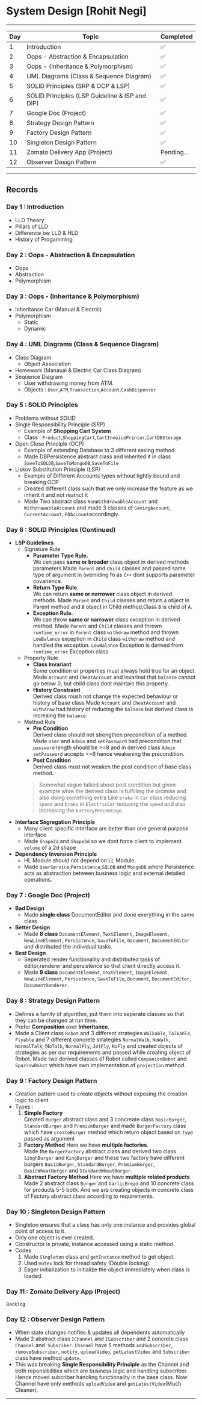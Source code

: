 # System Design [Rohit Negi]

---
| Day | Topic | Completed
|-|-|-|
| 1 | Introduction | ✅
| 2 | Oops - Abstraction & Encapsulation | ✅
| 3 | Oops - (Inheritance & Polymorphism) | ✅
| 4 | UML Diagrams (Class & Sequence Diagram) | ✅
| 5 | SOLID Principles (SRP & OCP & LSP)| ✅
| 6 | SOLID Principles (LSP Guideline & ISP and DIP) | ✅
| 7 | Google Doc (Project) | ✅
| 8 | Strategy Design Pattern | ✅
| 9 | Factory Design Pattern | ✅
| 10 | Singleton Design Pattern | ✅
| 11 | Zomato Delivery App (Project) | Pending...
| 12 | Observer Design Pattern | ✅
---

## Records

### Day 1 : Introduction
- LLD Theory 
- Pillars of LLD
- Difference bw LLD & HLD
- History of Progamming

### Day 2 : Oops - Abstraction & Encapsulation
- Oops
- Abstraction
- Polymorphism

### Day 3 : Oops - (Inheritance & Polymorphism) 
- Inheritance Car (Manual & Electric)
- Polymorphism
    - Static
    - Dynamic

### Day 4 : UML Diagrams (Class & Sequence Diagram)
- Class Diagram 
    - Object Association
- Homework (Manaual & Electric Car Class Diagram)
- Sequence Diagram
    - User withdrawing money from ATM.
    - Objects : `User`,`ATM`,`Transaction`,`Account`,`CashDispenser`
### Day 5 : SOLID Principles
- Problems without SOLID
- Single Responsibility Principle (SRP)
    - Example of **Shopping Cart System**
    - Class : `Product`,`ShoppingCart`,`CartInvoicePrinter`,`CartDBStorage`
- Open Close Principle (OCP)
    - Example of extending Database to 3 different saving method
    - Made DBPersistence abstract class and inherited it in class `SaveToSQLDB`,`SaveToMongoDB`,`SaveToFile`
- Liskov Substitution Principle (LSP)
    - Example of Different Accounts types without tightly bound and breaking OCP
    - Created different class such that we only increase the feature as we inherit it and not restrict it
    - Made Two abstract class `NonWithdrawableAccount` and  `WithdrawableAccount` and made 3 classes of `SavingAccount`, `CurrentAccount`, `FDAccount`accordingly.
### Day 6 : SOLID Principles (Continued)
- **LSP Guidelines**
    - Signature Rule
        - **Parameter Type Rule.**  
        We can pass **same or broader** class object in derived methods parameters
        Made `Parent` and `Child` classes and passed same type of argument in overriding fn as `C++` dont supports parameter covarience.
        - **Return Type Rule.**  
        We can return **same or narrower** class object in derived methods.
        Made `Parent` and `Child` classes and return `A` object in Parent method and `B` object in Child method,Class `B` is child of `A`.
        - **Exception Rule.**  
        We can throw **same or narrower** class exception in derived method.
        Made `Parent` and `Child` classes and thrown `runtime_error` in `Parent` class `withdraw` method and thrown `LowBalance` exception in `Child` class `withdraw` method and handled the exception.
        `LowBalance` Exception is derived from `runtime_error` Exception class.
    - Property Rule
        - **Class Invariant**  
        Some condition or properties must always hold true for an object.
        Made `Account` and `CheatAccount` and invarinat that `balance` cannot go below 0, but child class dont maintain this property.
        - **History Constraint**  
        Derived class mush not change the expected behaviour or history of base class
        Made `Account` and `CheatAccount` and `withdraw` had history of reducing the `balance` but derived class is increaing the `balance`.
    - Method Rule
        - **Pre Condition**  
        Derived class should not strengthen precondition of a method.
        Made `User` and `Admin` and `setPassword` had precondition that `password` length should be >=8 and in derived class `Admin` `setPassword` accepts >=6 hence weakening the precondition.
        - **Post Condition**  
        Derived class must not weaken the post condition of base class method.
        >Somewhat vague talked about post condition but given example whre the derived class is fulfilling the promise and also doing something extra
        Like `brake` in `Car` class reducing `speed` and `brake` in `ElectricCar` reducing the `speed` and also increasing the `batteryPercentage`.
- **Interface Segregation Principle**  
    - Many client specific interface are better than one general purpose interface
    - Made `Shape2d` and `Shape3d` so we dont force client to implement `volume` of a 2d shape
- **Dependency Inversion Principle**  
    - HL Module should not depend on LL Module.
    - Made `UserService`,`Persistence`,`SQLDB` and `MongoDB` where Persistence acts as abstraction between business logic and external detailed operations.

### Day 7 : Google Doc (Project)
-  **Bad Design**
    - Made **single class** DocumentEditor and done everything in the same class
- **Better Design**
    - Made **8 class** `DocumentElement`, `TextElement`, `ImageElement`, `NewLineElement`, `Persistence`, `SaveToFile`, `Document`, `DocumentEditor` and distributed the individual tasks.
- **Best Design**
    - Seperated render functionality and distributed tasks of editor,renderer and persistence so that client directly access it.
    - Made **9 class**  `DocumentElement`, `TextElement`, `ImageElement`, `NewLineElement`, `Persistence`, `SaveToFile`, `Document`, `DocumentEditor`, `DocumentRenderer`.
### Day 8 : Strategy Design Pattern
- Defines a family of algorithm, put them into seperate classes so that they can be changed at run time.
- Prefer **Composition** over **Inheritance**.
- Made a Client class `Robot` and 3 different strategies `Walkable`, `Talkable`, `Flyable` and 7 different concrete strategies `NormalWalk`, `NoWalk`, `NormalTalk`, N`oTalk`, `NormalFly`, `JetFly`, `NoFly` and created objects of strategies as per our requirements and passed while creating object of Robot.
Made two derived classes of Robot called `CompanionRobot` and `SparrowRobot` which have own implementation of `projection` method.
### Day 9 : Factory Design Pattern
- Creation pattern used to create objects without exposing the creation logic to client
- Types :
    1. **Simple Factory**  
    Created `Burger` abstract class and 3 concreate class `BasicBurger`, `StandardBurger` and `PremiumBurger` and made `BurgerFactory` class which have `createBurger` method which return object based on `type` passed as argument
    1.  **Factory Method**
    Here we have **multiple factories**.  
    Made the `BurgerFactory` abstract class and derived two class `SinghBurger` and `KingBurger` and these two factory have different burgers `BasicBurger`, `StandardBurger`, `PremiumBurger`, `BasicWheatBurger` and `StandardWheatBurger`.
    1. **Abstract Factory Method**
    Here we have **multiple related products**.  
    Made 2 abstract class `Burger` and `GarlicBread` and 10 concrete class for products 5-5 both. And we are creating objects in concrete class of Factory abstract class according to requirements.
### Day 10 : Singleton Design Pattern
- Singleton ensures that a class has only one instance and provides global point of access to it.
- Only one object is ever created.
- Constructor is private, instance accessed using a static method.
- Codes
    1. Made `Singleton` class and `getInstance` method to get object.
    1. Used `mutex` lock for thread safety (Double locking)
    1. Eager initialization to initialize the object immediately when class is loaded.

### Day 11 : Zomato Delivery App (Project)
`Backlog`



### Day 12 : Observer Design Pattern
- When state changes notifies & updates all dependents automatically
- Made 2 abstract class `IChannel` and `ISubscriber` and 2 concrete class `Channel` and` Subsriber`. `Channel` have 5 methods `addSubscriber`, `removeSubscriber`, `notify`, `uploadVideo`, `getLatestVideo` and `Subscriber` class have method `update`.
- This was breaking **Single Responsibility Principle** as the Channel and both reponsibilities which are business logic and handling subscriber. Hence moved subcriber handling functionality in the base class.
Now Channel have only methods `uploadVideo` and `getLatestVideo`(Much Cleaner).
---

